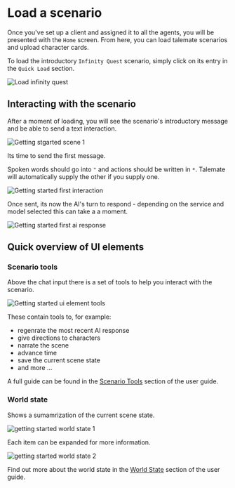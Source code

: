 # Load a scenario

Once you've set up a client and assigned it to all the agents, you will be presented with the `Home` screen. From here, you can load talemate scenarios and upload character cards.

To load the introductory `Infinity Quest` scenario, simply click on its entry in the `Quick Load` section.

![Load infinity quest](/talemate/img/0.26.0/getting-started-load-screen.png)

## Interacting with the scenario

After a moment of loading, you will see the scenario's introductory message and be able to send a text interaction.

![Getting stgarted scene 1](/talemate/img/0.26.0/getting-started-scene-1.png)

Its time to send the first message.

Spoken words should go into `"` and actions should be written in `*`. Talemate will automatically supply the other if you supply one. 

![Getting started first interaction](/talemate/img/0.26.0/getting-started-first-interaction.png)

Once sent, its now the AI's turn to respond - depending on the service and model selected this can take a a moment.

![Getting started first ai response](/talemate/img/0.26.0/getting-started-first-ai-response.png)

## Quick overview of UI elements

### Scenario tools

Above the chat input there is a set of tools to help you interact with the scenario.

![Getting started ui element tools](/talemate/img/0.26.0/getting-started-ui-element-tools.png)

These contain tools to, for example:

- regenrate the most recent AI response
- give directions to characters
- narrate the scene
- advance time
- save the current scene state
- and more ...

A full guide can be found in the [Scenario Tools](/user-guide/scenario-tools) section of the user guide.

### World state

Shows a sumamrization of the current scene state.

![getting started world state 1](/talemate/img/0.26.0/getting-started-world-state-1.png)

Each item can be expanded for more information.

![getting started world state 2](/talemate/img/0.26.0/getting-started-world-state-2.png)

Find out more about the world state in the [World State](/user-guide/world-state) section of the user guide.
